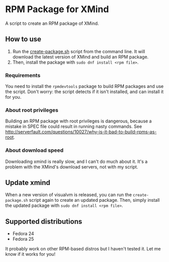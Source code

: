 # RPM Package for XMind
A script to create an RPM package of XMind.

## How to use
1. Run the [create-package.sh](https://github.com/RPM-Outpost/xmind/blob/master/create-package.sh) script from the command line. It will download the latest version of XMind and build an RPM package.
2. Then, install the package with `sudo dnf install <rpm file>`.

### Requirements
You need to install the `rpmdevtools` package to build RPM packages and use the script.
Don't worry: the script detects if it isn't installed, and can install it for you.

### About root privileges
Building an RPM package with root privileges is dangerous, because a mistake in SPEC file could result in running nasty commands.
See http://serverfault.com/questions/10027/why-is-it-bad-to-build-rpms-as-root.

### About download speed
Downloading xmind is really slow, and I can't do much about it. It's a problem with the XMind's download servers, not with my script.

## Update xmind
When a new version of visualvm is released, you can run the `create-package.sh` script again to create an updated package.
Then, simply install the updated package with `sudo dnf install <rpm file>`.

## Supported distributions
- Fedora 24
- Fedora 25

It probably work on other RPM-based distros but I haven't tested it. Let me know if it works for you!
